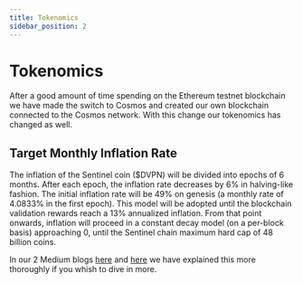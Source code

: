 ```yaml
---
title: Tokenomics
sidebar_position: 2
---
```


# Tokenomics

After a good amount of time spending on the Ethereum testnet blockchain we have made the switch to Cosmos and created our own blockchain connected to the Cosmos network. With this change our tokenomics has changed as well.

## Target Monthly Inflation Rate

The inflation of the Sentinel coin ($DVPN) will be divided into epochs of 6 months. After each epoch, the inflation rate decreases by 6% in halving-like fashion. The initial inflation rate will be 49% on genesis (a monthly rate of 4.0833% in the first epoch). This model will be adopted until the blockchain validation rewards reach a 13% annualized inflation. From that point onwards, inflation will proceed in a constant decay model (on a per-block basis) approaching 0, until the Sentinel chain maximum hard cap of 48 billion coins.

In our 2 Medium blogs [here](https://medium.com/sentinel/sentinels-next-chapter-the-path-to-dvpn-mass-adoption-5d8a0b2afaba) and [here](https://medium.com/sentinel/brief-on-sentinels-new-mainnet-token-economics-303e7250adf5) we have explained this more thoroughly if you whish to dive in more.
